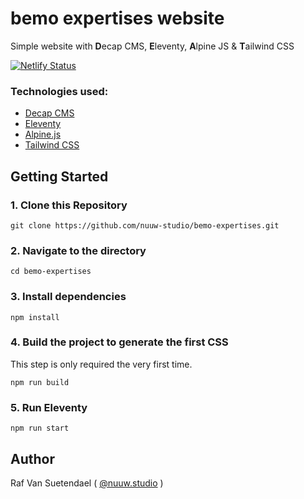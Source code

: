 # bemo expertises website

Simple website with **D**ecap CMS, **E**leventy, **A**lpine JS & **T**ailwind CSS

[![Netlify Status](https://api.netlify.com/api/v1/badges/66625d14-f951-4b0c-8838-55b951bf654c/deploy-status)](https://app.netlify.com/sites/bemo-expertises/deploys)

### Technologies used:

- [Decap CMS](https://decapcms.org/)
- [Eleventy](https://www.11ty.dev/)
- [Alpine.js](https://github.com/alpinejs/alpine)
- [Tailwind CSS](https://tailwindcss.com/)

## Getting Started

### 1\. Clone this Repository

```
git clone https://github.com/nuuw-studio/bemo-expertises.git
```

### 2\. Navigate to the directory

```
cd bemo-expertises
```

### 3\. Install dependencies

```
npm install
```

### 4\. Build the project to generate the first CSS

This step is only required the very first time.

```
npm run build
```

### 5\. Run Eleventy

```
npm run start
```

## Author

Raf Van Suetendael ( [@nuuw.studio](https://nuuw.studio/) )
